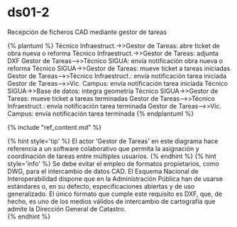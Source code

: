 # ds01-2

Recepción de ficheros CAD mediante gestor de tareas  

{% plantuml %}
Técnico Infraestruct.->>Gestor de Tareas: abre ticket de obra nueva o reforma
Técnico Infraestruct.->>Gestor de Tareas: adjunta DXF
Gestor de Tareas-->>Técnico SIGUA: envía notificación obra nueva o reforma
Técnico SIGUA->>Gestor de Tareas: mueve ticket a tareas iniciadas
Gestor de Tareas-->>Técnico Infraestruct.: envía notificación tarea iniciada
Gestor de Tareas-->>Vic. Campus: envía notificación tarea iniciada
Técnico SIGUA->>Base de datos: integra geometría
Técnico SIGUA->>Gestor de Tareas: mueve ticket a tareas terminadas
Gestor de Tareas-->>Técnico Infraestruct.: envía notificación tarea terminada
Gestor de Tareas-->>Vic. Campus: envía notificación tarea terminada
{% endplantuml %}

{% include "ref_content.md" %}

<!--sec data-title="⌨ Notas de los desarrolladores" data-id="devnotes01_2" ces-->

{% hint style='tip' %}
El actor 'Gestor de Tareas' en este diagrama hace referencia a un software colaborativo que permita la asignación y coordinación de tareas entre múltiples usuarios.
{% endhint %}
{% hint style='info' %}
Se debe evitar el empleo de formatos propietarios, como DWG, para el intercambio de datos CAD. El Esquema Nacional de Interoperabilidad dispone que en la Administración Pública han de usarse estándares o, en su defecto, especificaciones abiertas y de uso generalizado. El único formato que cumple este requisito es DXF, que, de hecho, es uno de los medios válidos de intercambio de cartografía que admite la Dirección General de Catastro.  
{% endhint %}

<!--endsec-->